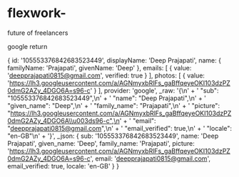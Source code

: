 # flexwork-

future of freelancers

google return

{
id: '105553376842683523449',
displayName: 'Deep Prajapati',
name: { familyName: 'Prajapati', givenName: 'Deep' },
emails: [ { value: 'deepprajapati0815@gmail.com', verified: true } ],
photos: [
{
value: 'https://lh3.googleusercontent.com/a/AGNmyxbRlFs_gaBffqeyeOKI103dzPZ0dmG2AZy_4DGO6A=s96-c'
}
],
provider: 'google',
\_raw: '{\n' +
' "sub": "105553376842683523449",\n' +
' "name": "Deep Prajapati",\n' +
' "given_name": "Deep",\n' +
' "family_name": "Prajapati",\n' +
' "picture": "https://lh3.googleusercontent.com/a/AGNmyxbRlFs_gaBffqeyeOKI103dzPZ0dmG2AZy_4DGO6A\\u003ds96-c",\n' +
' "email": "deepprajapati0815@gmail.com",\n' +
' "email_verified": true,\n' +
' "locale": "en-GB"\n' +
'}',
\_json: {
sub: '105553376842683523449',
name: 'Deep Prajapati',
given_name: 'Deep',
family_name: 'Prajapati',
picture: 'https://lh3.googleusercontent.com/a/AGNmyxbRlFs_gaBffqeyeOKI103dzPZ0dmG2AZy_4DGO6A=s96-c',
email: 'deepprajapati0815@gmail.com',
email_verified: true,
locale: 'en-GB'
}
}

